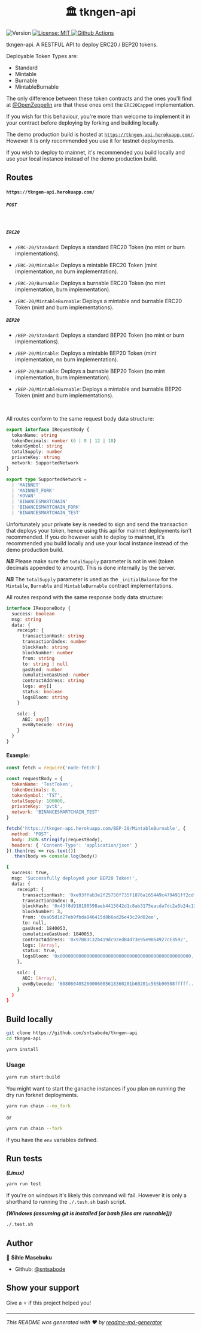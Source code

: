 <h1 align="center">🏛️ tkngen-api</h1>
<p>
  <img alt="Version" src="https://img.shields.io/badge/version-0.1.0-blue.svg?cacheSeconds=2592000" />
  <a href="#" target="_blank">
    <img alt="License: MIT" src="https://img.shields.io/badge/License-MIT-yellow.svg" />
  </a>
  <a href="https://github.com/sntsabode/tkngen-api/actions/workflows/linux.test.yml">
    <img alt="Github Actions" src="https://github.com/sntsabode/tkngen-api/actions/workflows/linux.test.yml/badge.svg"/>
  </a>
</p>

tkngen-api. A RESTFUL API to deploy ERC20 / BEP20 tokens.

Deployable Token Types are:

* Standard
* Mintable
* Burnable
* MintableBurnable

The only difference between these token contracts and the ones you'll find at [@OpenZeppelin](https://github.com/OpenZeppelin) are that these ones omit the `ERC20Capped` implementation.

If you wish for this behaviour, you're more than welcome to implement it in your contract before deploying by forking and building locally.

The demo production build is hosted at [`https://tkngen-api.herokuapp.com/`](https://tkngen-api.herokuapp.com/). However it is only recommended you use it for testnet deployments.

If you wish to deploy to mainnet, it's recommended you build locally and use your local instance instead of the demo production build.

## Routes

#### `https://tkngen-api.herokuapp.com/`

##### `POST`

<br/>

##### `ERC20`

* `/ERC-20/Standard`: Deploys a standard ERC20 Token (no mint or burn implementations).

* `/ERC-20/Mintable`: Deploys a mintable ERC20 Token (mint implementation, no burn implementation).

* `/ERC-20/Burnable`: Deploys a burnable ERC20 Token (no mint implementation, burn implementation).

* `/ERC-20/MintableBurnable`: Deploys a mintable and burnable ERC20 Token (mint and burn implementations).

##### `BEP20`

* `/BEP-20/Standard`: Deploys a standard BEP20 Token (no mint or burn implementations).

* `/BEP-20/Mintable`: Deploys a mintable BEP20 Token (mint implementation, no burn implementation).

* `/BEP-20/Burnable`: Deploys a burnable BEP20 Token (no mint implementation, burn implementation).

* `/BEP-20/MintableBurnable`: Deploys a mintable and burnable BEP20 Token (mint and burn implementations).

<br/>

All routes conform to the same request body data structure:

```ts
export interface IRequestBody {
  tokenName: string
  tokenDecimals: number (6 | 8 | 12 | 18)
  tokenSymbol: string
  totalSupply: number
  privateKey: string
  network: SupportedNetwork
}

export type SupportedNetwork =
  | 'MAINNET'
  | 'MAINNET_FORK'
  | 'KOVAN'
  | 'BINANCESMARTCHAIN'
  | 'BINANCESMARTCHAIN_FORK'
  | 'BINANCESMARTCHAIN_TEST'
```
 
Unfortunately your private key is needed to sign and send the transaction that deploys your token, hence using this api for mainnet deployments isn't recommended. If you do however wish to deploy to mainnet, it's recommended you build locally and use your local instance instead of the demo production build.

***NB*** Please make sure the `totalSupply` parameter is not in wei (token decimals appended to amount). This is done internally by the server.

***NB*** The `totalSupply` parameter is used as the `_initialBalance` for the `Mintable`, `Burnable` and `MintableBurnable` contract implementations.

All routes respond with the same response body data structure:

```ts
interface IResponeBody {
  success: boolean
  msg: string
  data: {
    receipt: {
      transactionHash: string
      transactionIndex: number
      blockHash: string
      blockNumber: number
      from: string
      to: string | null
      gasUsed: number
      cumulativeGasUsed: number
      contractAddress: string
      logs: any[]
      status: boolean
      logsBloom: string
    }

    solc: {
      ABI: any[]
      evmBytecode: string
    }
  }
}
```

#### Example:

```js
const fetch = require('node-fetch')

const requestBody = {
  tokenName: 'TestToken',
  tokenDecimals: 8,
  tokenSymbol: 'TST',
  totalSupply: 100000,
  privateKey: 'pvtk',
  network: 'BINANCESMARTCHAIN_TEST'
}

fetch('https://tkngen-api.herokuapp.com/BEP-20/MintableBurnable', {
  method: 'POST',
  body: JSON.stringify(requestBody),
  headers: { 'Content-Type': 'application/json' }
}).then(res => res.text())
  .then(body => console.log(body))
```

```sh
{
  success: true,
  msg: 'Successfully deployed your BEP20 Token!',
  data: {
    receipt: {
      transactionHash: '0xe93ffab3e2f25750f735f1876a165449c479491ff2cdf720827d1bc423afff80',
      transactionIndex: 0,
      blockHash: '0x43f8d918198598aeb4415642d1c8ab3175eacda7dc2a5b24c138a78338c6752e',
      blockNumber: 3,
      from: '0xa05d1d27eb9fbda846415d8b6ad26e43c29d02ee',
      to: null,
      gasUsed: 1840053,
      cumulativeGasUsed: 1840053,
      contractAddress: '0x97B83C32b419dc92edB4d73e95e9864927cE3592',
      logs: [Array],
      status: true,
      logsBloom: '0x0000000000000000000000000000000000000000000000000...'
    },

    solc: {
      ABI: [Array],
      evmBytecode: '608060405260006005618360201b60201c565b90508fffff...'
    }
  }
}
```

## Build locally

```sh
git clone https://github.com/sntsabode/tkngen-api
cd tkngen-api
```

```sh
yarn install
```

### Usage

```sh
yarn run start:build
```

You might want to start the ganache instances if you plan on running the dry run forknet deployments.

```sh
yarn run chain --no_fork
```

or 

```sh
yarn run chain --fork
```
if you have the `env` variables defined.

## Run tests

***(Linux)***
```sh
yarn run test
```

If you're on windows it's likely this command will fail.
However it is only a shorthand to running the `./.tesh.sh` bash script.

***(Windows (assuming git is installed [or bash files are runnable]))***

```sh
./.test.sh
```

## Author

👤 **Sihle Masebuku**

* Github: [@sntsabode](https://github.com/sntsabode)

## Show your support

Give a ⭐️ if this project helped you!

***
_This README was generated with ❤️ by [readme-md-generator](https://github.com/kefranabg/readme-md-generator)_